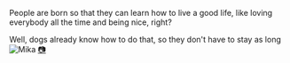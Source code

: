 People are born so that they can learn how to live a good life, like loving everybody all the time and being nice, right?

Well, dogs already know how to do that, so they don't have to stay as long
![Mika]({{site.baseurl}}/img/posts/in-post/2022-01-04-Mika.jpg)
<a id="access" href="/camera/Mika.html" target="_blank">📷</a>